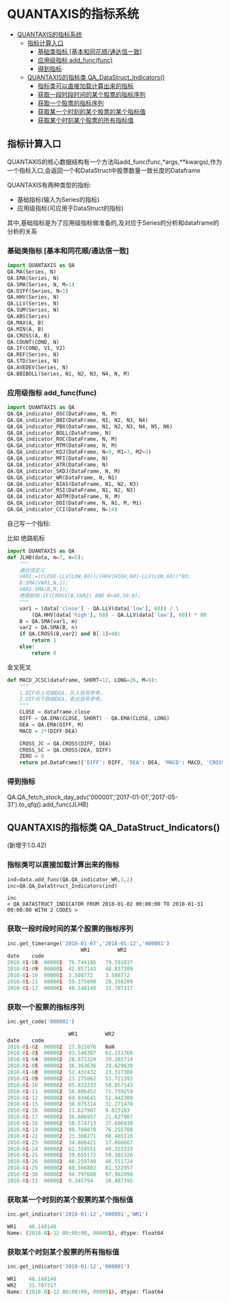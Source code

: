 # QUANTAXIS的指标系统
<!-- TOC -->

- [QUANTAXIS的指标系统](#quantaxis的指标系统)
    - [指标计算入口](#指标计算入口)
        - [基础类指标 [基本和同花顺/通达信一致]](#基础类指标-基本和同花顺通达信一致)
        - [应用级指标  add_func(func)](#应用级指标--add_funcfunc)
        - [得到指标](#得到指标)
    - [QUANTAXIS的指标类 QA_DataStruct_Indicators()](#quantaxis的指标类-qa_datastruct_indicators)
        - [指标类可以直接加载计算出来的指标](#指标类可以直接加载计算出来的指标)
        - [获取一段时段时间的某个股票的指标序列](#获取一段时段时间的某个股票的指标序列)
        - [获取一个股票的指标序列](#获取一个股票的指标序列)
        - [获取某一个时刻的某个股票的某个指标值](#获取某一个时刻的某个股票的某个指标值)
        - [获取某个时刻某个股票的所有指标值](#获取某个时刻某个股票的所有指标值)

<!-- /TOC -->
## 指标计算入口
QUANTAXIS的核心数据结构有一个方法叫add_func(func,*args,**kwargs),作为一个指标入口,会返回一个和DataStruct中股票数量一致长度的Dataframe

QUANTAXIS有两种类型的指标:

- 基础指标(输入为Series的指标)
- 应用级指标(可应用于DataStruct的指标)

其中,基础指标是为了应用级指标做准备的,及对应于Series的分析和dataframe的分析的关系

### 基础类指标 [基本和同花顺/通达信一致]
```python
import QUANTAXIS as QA
QA.MA(Series, N)
QA.EMA(Series, N)
QA.SMA(Series, N, M=1)
QA.DIFF(Series, N=1)
QA.HHV(Series, N)
QA.LLV(Series, N)
QA.SUM(Series, N)
QA.ABS(Series)
QA.MAX(A, B)
QA.MIN(A, B)
QA.CROSS(A, B)
QA.COUNT(COND, N)
QA.IF(COND, V1, V2)
QA.REF(Series, N)
QA.STD(Series, N)
QA.AVEDEV(Series, N)
QA.BBIBOLL(Series, N1, N2, N3, N4, N, M)
```
### 应用级指标  add_func(func)
```python
import QUANTAXIS as QA
QA.QA_indicator_OSC(DataFrame, N, M)
QA.QA_indicator_BBI(DataFrame, N1, N2, N3, N4)
QA.QA_indicator_PBX(DataFrame, N1, N2, N3, N4, N5, N6)
QA.QA_indicator_BOLL(DataFrame, N)
QA.QA_indicator_ROC(DataFrame, N, M)
QA.QA_indicator_MTM(DataFrame, N, M)
QA.QA_indicator_KDJ(DataFrame, N=9, M1=3, M2=3)
QA.QA_indicator_MFI(DataFrame, N)
QA.QA_indicator_ATR(DataFrame, N)
QA.QA_indicator_SKDJ(DataFrame, N, M)
QA.QA_indicator_WR(DataFrame, N, N1)
QA.QA_indicator_BIAS(DataFrame, N1, N2, N3)
QA.QA_indicator_RSI(DataFrame, N1, N2, N3)
QA.QA_indicator_ADTM(DataFrame, N, M)
QA.QA_indicator_DDI(DataFrame, N, N1, M, M1)
QA.QA_indicator_CCI(DataFrame, N=14)
```
自己写一个指标:

比如 绝路航标
```python
import QUANTAXIS as QA
def JLHB(data, m=7, n=5):
    """
    通达信定义
    VAR1:=(CLOSE-LLV(LOW,60))/(HHV(HIGH,60)-LLV(LOW,60))*80; 
    B:SMA(VAR1,N,1); 
    VAR2:SMA(B,M,1); 
    绝路航标:IF(CROSS(B,VAR2) AND B<40,50,0);
    """
    var1 = (data['close'] - QA.LLV(data['low'], 60)) / \
        (QA.HHV(data['high'], 60) - QA.LLV(data['low'], 60)) * 80
    B = QA.SMA(var1, m)
    var2 = QA.SMA(B, n)
    if QA.CROSS(B,var2) and B[-1]<40:
        return 1
    else:
        return 0
```
金叉死叉
```python        
def MACD_JCSC(dataframe, SHORT=12, LONG=26, M=9):
    """
    1.DIF向上突破DEA，买入信号参考。
    2.DIF向下跌破DEA，卖出信号参考。
    """
    CLOSE = dataframe.close
    DIFF = QA.EMA(CLOSE, SHORT) - QA.EMA(CLOSE, LONG)
    DEA = QA.EMA(DIFF, M)
    MACD = 2*(DIFF-DEA)

    CROSS_JC = QA.CROSS(DIFF, DEA)
    CROSS_SC = QA.CROSS(DEA, DIFF)
    ZERO = 0
    return pd.DataFrame({'DIFF': DIFF, 'DEA': DEA, 'MACD': MACD, 'CROSS_JC': CROSS_JC, 'CROSS_SC': CROSS_SC, 'ZERO': ZERO})
```

### 得到指标

QA.QA_fetch_stock_day_adv('000001','2017-01-01','2017-05-31').to_qfq().add_func(JLHB)



## QUANTAXIS的指标类 QA_DataStruct_Indicators()

(新增于1.0.42)


### 指标类可以直接加载计算出来的指标

```python
ind=data.add_func(QA.QA_indicator_WR,1,2)
inc=QA.QA_DataStruct_Indicators(ind)
```
```
inc
< QA_DATASTRUCT_INDICATOR FROM 2018-01-02 00:00:00 TO 2018-01-31 00:00:00 WITH 2 CODES >
```

### 获取一段时段时间的某个股票的指标序列
```python
inc.get_timerange('2018-01-07','2018-01-12','000001')
		                WR1	        WR2
date	code		
2018-01-08	000001	76.744186	79.591837
2018-01-09	000001	42.857143	48.837209
2018-01-10	000001	3.508772	3.508772
2018-01-11	000001	59.375000	28.358209
2018-01-12	000001	48.148148	31.707317
```
### 获取一个股票的指标序列

```python
inc.get_code('000002')

                    WR1	        WR2
date	code		
2018-01-02	000002	27.922078	NaN
2018-01-03	000002	93.548387	62.231760
2018-01-04	000002	28.671329	39.285714
2018-01-05	000002	36.363636	29.629630
2018-01-08	000002	52.432432	23.317308
2018-01-09	000002	23.275862	55.721393
2018-01-10	000002	85.833333	58.857143
2018-01-11	000002	50.806452	71.759259
2018-01-12	000002	69.934641	51.442308
2018-01-15	000002	38.075314	31.271478
2018-01-16	000002	11.627907	9.823183
2018-01-17	000002	36.086957	21.627907
2018-01-18	000002	50.574713	37.606838
2018-01-19	000002	90.760870	76.255708
2018-01-22	000002	23.308271	60.465116
2018-01-23	000002	34.868421	17.666667
2018-01-24	000002	62.359551	49.333333
2018-01-25	000002	39.655172	59.302326
2018-01-26	000002	40.259740	46.551724
2018-01-29	000002	80.566802	81.322957
2018-01-30	000002	94.797688	97.902098
2018-01-31	000002	9.345794	18.487395
```

### 获取某一个时刻的某个股票的某个指标值
```python
inc.get_indicator('2018-01-12','000001','WR1')

WR1    48.148148
Name: (2018-01-12 00:00:00, 000001), dtype: float64
```
### 获取某个时刻某个股票的所有指标值
```python
inc.get_indicator('2018-01-12','000001')

WR1    48.148148
WR2    31.707317
Name: (2018-01-12 00:00:00, 000001), dtype: float64

```